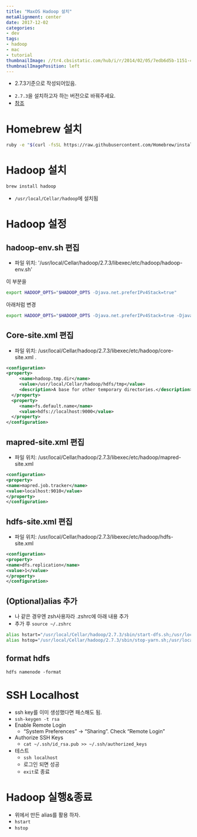 ```yaml
---
title: "MaxOS Hadoop 설치"
metaAlignment: center
date: 2017-12-02
categories:
- dev
tags:
- hadoop
- mac
- tutorial
thumbnailImage: //tr4.cbsistatic.com/hub/i/r/2014/02/05/7edb6d5b-1151-4824-a8b7-6bd554f0ded5/resize/770x/293413c3bb9555b7d22aac146fa8b928/hadoop.logo.tr.jpg
thumbnailImagePosition: left
---
```


-   2.7.3기준으로 작성되어있음.
<!--more-->
-   `2.7.3`을 설치하고자 하는 버전으로 바꿔주세요.
-   [참조](https://amodernstory.com/2014/09/23/installing-hadoop-on-mac-osx-yosemite/)

# Homebrew 설치
```bash
ruby -e "$(curl -fsSL https://raw.githubusercontent.com/Homebrew/install/master/install)"
```

# Hadoop 설치
```bash
brew install hadoop
```

-   `/usr/local/Cellar/hadoop`에 설치됨

# Hadoop 설정

## hadoop-env.sh 편집
-   파일 위치: '/usr/local/Cellar/hadoop/2.7.3/libexec/etc/hadoop/hadoop-env.sh'

이 부분을

```bash
export HADOOP_OPTS="$HADOOP_OPTS -Djava.net.preferIPv4Stack=true"
```

아래처럼 변경

```bash
export HADOOP_OPTS="$HADOOP_OPTS -Djava.net.preferIPv4Stack=true -Djava.security.krb5.realm= -Djava.security.krb5.kdc="
```

## Core-site.xml 편집
-   파일 위치: /usr/local/Cellar/hadoop/2.7.3/libexec/etc/hadoop/core-site.xml .

```xml
<configuration>
<property>
     <name>hadoop.tmp.dir</name>
     <value>/usr/local/Cellar/hadoop/hdfs/tmp</value>
     <description>A base for other temporary directories.</description>
  </property>
  <property>
     <name>fs.default.name</name>
     <value>hdfs://localhost:9000</value>
  </property>
</configuration>
```

## mapred-site.xml 편집

-   파일 위치: /usr/local/Cellar/hadoop/2.7.3/libexec/etc/hadoop/mapred-site.xml

```xml
<configuration>
<property>
<name>mapred.job.tracker</name>
<value>localhost:9010</value>
</property>
</configuration>
```

## hdfs-site.xml 편집

-   파일 위치: /usr/local/Cellar/hadoop/2.7.3/libexec/etc/hadoop/hdfs-site.xml

```xml
<configuration>
<property>
<name>dfs.replication</name>
<value>1</value>
</property>
</configuration>
```

## (Optional)alias 추가

-   나 같은 경우엔 zsh사용자라 .zshrc에 아래 내용 추가
-   추가 후 `source ~/.zshrc`

```bash
alias hstart="/usr/local/Cellar/hadoop/2.7.3/sbin/start-dfs.sh;/usr/local/Cellar/hadoop/2.6.0/sbin/start-yarn.sh"
alias hstop="/usr/local/Cellar/hadoop/2.7.3/sbin/stop-yarn.sh;/usr/local/Cellar/hadoop/2.6.0/sbin/stop-dfs.sh"
```

## format hdfs

`hdfs namenode -format`

# SSH Localhost

-   ssh key를 이미 생성했다면 패스해도 됨.
-   `ssh-keygen -t rsa`
-   Enable Remote Login
    -   “System Preferences” -> “Sharing”. Check “Remote Login”
-   Authorize SSH Keys
    -   `cat ~/.ssh/id_rsa.pub >> ~/.ssh/authorized_keys`
-   테스트
    -   `ssh localhost`
    -   로그인 되면 성공
    -   `exit`로 종료

# Hadoop 실행&종료

-   위에서 만든 alias를 활용 하자.
-   `hstart`
-   `hstop`
